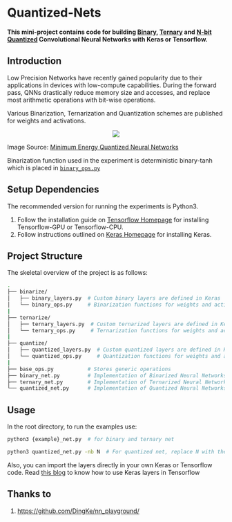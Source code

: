 # Quantized-Nets

**This mini-project contains code for building [Binary][1], [Ternary][2] and [N-bit Quantized][3] Convolutional Neural Networks with Keras or Tensorflow.** 


Introduction
------------
Low Precision Networks have recently gained popularity due to their applications in devices with low-compute capabilities. During the forward pass, QNNs drastically reduce memory size and accesses, and replace most arithmetic operations with bit-wise operations. 

Various Binarization, Ternarization and Quantization schemes are published for weights and activations. 


<p align="center">
  <img src="https://imgur.com/ASAVPwX.png">
</p>


Image Source: [Minimum Energy Quantized Neural Networks][6]

Binarization function used in the experiment is deterministic binary-tanh which is placed in [```binary_ops.py```][3]


Setup Dependencies
-----
The recommended version for running the experiments is Python3.

1. Follow the installation guide on [Tensorflow Homepage][4] for installing Tensorflow-GPU or Tensorflow-CPU. 
2. Follow instructions outlined on [Keras Homepage][5] for installing Keras.


Project Structure
-----------------
The skeletal overview of the project is as follows: 

```bash
.
├── binarize/
│   ├── binary_layers.py  # Custom binary layers are defined in Keras 
│   └── binary_ops.py     # Binarization functions for weights and activations
|
├── ternarize/
│   ├── ternary_layers.py  # Custom ternarized layers are defined in Keras
│   └── ternary_ops.py     # Ternarization functions for weights and activations
|
├── quantize/
│   ├── quantized_layers.py  # Custom quantized layers are defined in Keras
│   └── quantized_ops.py     # Quantization functions for weights and activations
|
├── base_ops.py           # Stores generic operations              
├── binary_net.py         # Implementation of Binarized Neural Networks
├── ternary_net.py        # Implementation of Ternarized Neural Networks
└── quantized_net.py      # Implementation of Quantized Neural Networks
```

Usage
----------
In the root directory, to run the examples use: 

```bash 
python3 {example}_net.py  # for binary and ternary net

python3 quantized_net.py -nb N  # For quantized net, replace N with the number of bits you want to quantize the weights and activations to. (default value of N =4)
```

Also, you can import the layers directly in your own Keras or Tensorflow code. Read [this blog][7] to know how to use Keras layers in Tensorflow


[1]:https://arxiv.org/abs/1602.02830
[2]:https://arxiv.org/abs/1605.04711
[3]:https://arxiv.org/abs/1609.07061
[4]:https://www.tensorflow.org/install/
[5]:https://keras.io/#installation
[6]:https://arxiv.org/pdf/1711.00215.pdf
[7]:https://blog.keras.io/keras-as-a-simplified-interface-to-tensorflow-tutorial.html

Thanks to
---------

1. https://github.com/DingKe/nn_playground/



